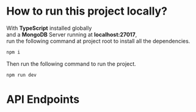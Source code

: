 <h1>How to run this project locally?</h1>
With <b>TypeScript</b> installed globally
<br/>and a <b>MongoDB</b> Server running at <b>localhost:27017</b>,<br/>
run the following command at project root to install all the dependencies.<br/>

```bash
npm i
```

Then run the following command to run the project.
```bash
npm run dev
```

<h1>API Endpoints</h1>


